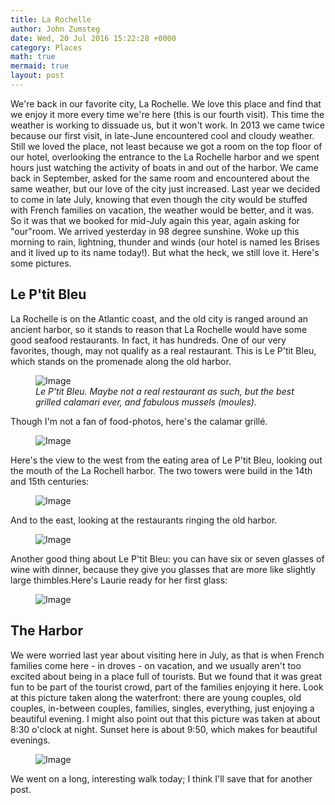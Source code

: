 ```yaml
---
title: La Rochelle
author: John Zumsteg
date: Wed, 20 Jul 2016 15:22:28 +0000
category: Places
math: true
mermaid: true
layout: post
---
```

We're back in our favorite city, La Rochelle. We love this place and find that we enjoy it more every time we're here (this is our fourth visit). This time the weather is working to dissuade us, but it won't work. In 2013 we came twice because our first visit, in late-June encountered cool and cloudy weather. Still we loved the place, not least because we got a room on the top floor of our hotel, overlooking the entrance to the La Rochelle harbor and we spent hours just watching the activity of boats in and out of the harbor. We came back in September, asked for the same room and encountered about the same weather, but our love of the city just increased. Last year we decided to come in late July, knowing that even though the city would be stuffed with French families on vacation, the weather would be better, and it was. So it was that we booked for mid-July again this year, again asking for "our"room. We arrived yesterday in 98 degree sunshine. Woke up this morning to rain, lightning, thunder and winds (our hotel is named les Brises and it lived up to its name today!). But what the heck, we still love it. Here's some pictures.
<h2>Le P'tit Bleu</h2>
La Rochelle is on the Atlantic coast, and the old city is ranged around an ancient harbor, so it stands to reason that La Rochelle would have some good seafood restaurants. In fact, it has hundreds. One of our very favorites, though, may not qualify as a real restaurant. This is Le P'tit Bleu, which stands on the promenade along the old harbor.

<figure>
	<img src="{{"/assets/images/2016/07/DSC04755.jpg" | prepend: site.baseurl | prepend: site.url }}" alt="Image" />
	<figcaption><em>Le P'tit Bleu. Maybe not a real restaurant as such, but the best grilled calamari ever, and fabulous mussels (moules).</em></figcaption>
</figure>



Though I'm not a fan of food-photos, here's the calamar grillé.

<figure>
	<img src="{{"/assets/images/2016/07/DSC04753.jpg" | prepend: site.baseurl | prepend: site.url }}" alt="Image" />
	<figcaption></figcaption>
</figure>



Here's the view to the west from the eating area of Le P'tit Bleu, looking out the mouth of the La Rochell harbor. The two towers were build in the 14th and 15th centuries:

<figure>
	<img src="{{"/assets/images/2016/07/DSC04751.jpg" | prepend: site.baseurl | prepend: site.url }}" alt="Image" />
	<figcaption></figcaption>
</figure>



And to the east, looking at the restaurants ringing the old harbor.

<figure>
	<img src="{{"/assets/images/2016/07/DSC04754.jpg" | prepend: site.baseurl | prepend: site.url }}" alt="Image" />
	<figcaption></figcaption>
</figure>



Another good thing about Le P'tit Bleu: you can have six or seven glasses of wine with dinner, because they give you glasses that are more like slightly large thimbles.Here's Laurie ready for her first glass:

<figure>
	<img src="{{"/assets/images/2016/07/DSC04750.jpg" | prepend: site.baseurl | prepend: site.url }}" alt="Image" />
	<figcaption></figcaption>
</figure>


<h2>The Harbor</h2>
We were worried last year about visiting here in July, as that is when French families come here - in droves - on vacation, and we usually aren't too excited about being in a place full of tourists. But we found that it was great fun to be part of the tourist crowd, part of the families enjoying it here. Look at this picture taken along the waterfront: there are young couples, old couples, in-between couples, families, singles, everything, just enjoying a beautiful evening. I might also point out that this picture was taken at about 8:30 o'clock at night. Sunset here is about 9:50, which makes for beautiful evenings.

<figure>
	<img src="{{"/assets/images/2016/07/DSC04757.jpg" | prepend: site.baseurl | prepend: site.url }}" alt="Image" />
	<figcaption></figcaption>
</figure>



We went on a long, interesting walk today; I think I'll save that for another post.
